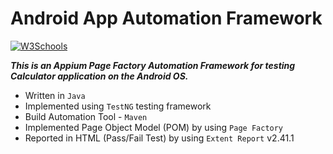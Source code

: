 # Android App Automation Framework

<p>
<a href="https://appium.io/">
<img border="0" alt="W3Schools" src="https://miro.medium.com/max/3900/1*lCV25_POxTr5qEUYujgEDQ.png">
</a>
</p>



***This is an Appium Page Factory Automation Framework for testing Calculator application on the Android OS.***

* Written in `Java`
* Implemented using `TestNG` testing framework
* Build Automation Tool - `Maven`
* Implemented Page Object Model (POM) by using `Page Factory`
* Reported in HTML (Pass/Fail Test) by using `Extent Report` v2.41.1
